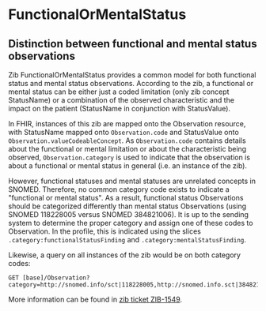 # FunctionalOrMentalStatus
## Distinction between functional and mental status observations
Zib FunctionalOrMentalStatus provides a common model for both functional status and mental status observations. According to the zib, a functional or mental status can be either just a coded limitation (only zib concept StatusName) or a combination of the observed characteristic and the impact on the patient (StatusName in conjunction with StatusValue).

In FHIR, instances of this zib are mapped onto the Observation resource, with StatusName mapped onto `Observation.code` and StatusValue onto `Observation.valueCodeableConcept`. As `Observation.code` contains details about the functional or mental limitation or about the characteristic being observed, `Observation.category` is used to indicate that the observation is about a functional or mental status in general (i.e. an instance of the zib).

However, functional statuses and mental statuses are unrelated concepts in SNOMED. Therefore, no common category code exists to indicate a "functional or mental status". As a result, functional status Observations should be categorized differently than mental status Observations (using SNOMED 118228005 versus SNOMED 384821006). It is up to the sending system to determine the proper category and assign one of these codes to Observation. In the profile, this is indicated using the slices `.category:functionalStatusFinding` and `.category:mentalStatusFinding`. 

Likewise, a query on all instances of the zib would be on both category codes:
  
    GET [base]/Observation?category=http://snomed.info/sct|118228005,http://snomed.info.sct|384821006

More information can be found in [zib ticket ZIB-1549](https://nictiz.atlassian.net/browse/ZIB-1549).